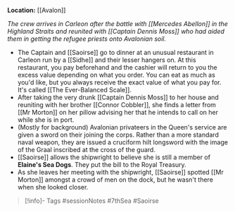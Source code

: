 **Location:** [[Avalon]]

*The crew arrives in Carleon after the battle with [[Mercedes Abellon]] in the Highland Straits and reunited with [[Captain Dennis Moss]] who had aided them in getting the refugee priests onto Avalonian soil.*

- The Captain and [[Saoirse]] go to dinner at an unusual restaurant in Carleon run by a [[Sidhe]] and their lesser hangers on.  At this restaurant, you pay beforehand and the cashier will return to you the excess value depending on what you order.  You can eat as much as you'd like, but you always receive the exact value of what you pay for.  It's called [[The Ever-Balanced Scale]].
- After taking the very drunk [[Captain Dennis Moss]] to her house and reuniting with her brother [[Connor Cobbler]], she finds a letter from [[Mr Morton]] on her pillow advising her that he intends to call on her while she is in port.
- (Mostly for background) Avalonian privateers in the Queen's service are given a sword on their joining the corps.  Rather than a more standard naval weapon, they are issued a cruciform hilt longsword with the image of the Graal inscribed at the cross of the guard.
- [[Saoirse]] allows the shipwright to believe she is still a member of **Elaine's Sea Dogs**.  They put the bill to the Royal Treasury.
- As she leaves her meeting with the shipwright, [[Saoirse]] spotted [[Mr Morton]] amongst a crowd of men on the dock, but he wasn't there when she looked closer.

> [!info]- Tags
> #sessionNotes #7thSea #Saoirse
> 


